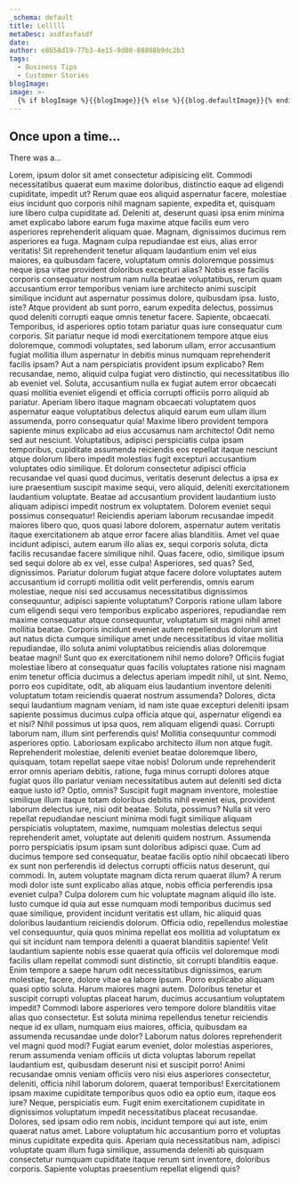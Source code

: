 ```yaml
---
_schema: default
title: Lelllll
metaDesc: asdfasfasdf
date:
author: e8b58d19-77b3-4e15-9d00-88808b9dc2b3
tags:
  - Business Tips
  - Customer Stories
blogImage: 
image: >-
  {% if blogImage %}{{blogImage}}{% else %}{{blog.defaultImage}}{% endif %}
---
```

## Once upon a time...

There was a...

Lorem, ipsum dolor sit amet consectetur adipisicing elit. Commodi necessitatibus quaerat eum maxime doloribus, distinctio eaque ad eligendi cupiditate, impedit ut? Rerum quae eos aliquid aspernatur facere, molestiae eius incidunt quo corporis nihil magnam sapiente, expedita et, quisquam iure libero culpa cupiditate ad. Deleniti at, deserunt quasi ipsa enim minima amet explicabo labore earum fuga maxime atque facilis eum vero asperiores reprehenderit aliquam quae. Magnam, dignissimos ducimus rem asperiores ea fuga. Magnam culpa repudiandae est eius, alias error veritatis! Sit reprehenderit tenetur aliquam laudantium enim vel eius maiores, ea quibusdam facere, voluptatum omnis doloremque possimus neque ipsa vitae provident doloribus excepturi alias? Nobis esse facilis corporis consequatur nostrum nam nulla beatae voluptatibus, rerum quam accusantium error temporibus veniam iure architecto animi suscipit similique incidunt aut aspernatur possimus dolore, quibusdam ipsa. Iusto, iste? Atque provident ab sunt porro, earum expedita delectus, possimus quod deleniti corrupti eaque omnis tenetur facere. Sapiente, obcaecati. Temporibus, id asperiores optio totam pariatur quas iure consequatur cum corporis. Sit pariatur neque id modi exercitationem tempore atque eius doloremque, commodi voluptates, sed laborum ullam, error accusantium fugiat mollitia illum aspernatur in debitis minus numquam reprehenderit facilis ipsam? Aut a nam perspiciatis provident ipsum explicabo? Rem recusandae, nemo, aliquid culpa fugiat vero distinctio, qui necessitatibus illo ab eveniet vel. Soluta, accusantium nulla ex fugiat autem error obcaecati quasi mollitia eveniet eligendi et officia corrupti officiis porro aliquid ab pariatur. Aperiam libero itaque magnam obcaecati voluptatem quos aspernatur eaque voluptatibus delectus aliquid earum eum ullam illum assumenda, porro consequatur quia! Maxime libero provident tempora sapiente minus explicabo ad eius accusamus nam architecto! Odit nemo sed aut nesciunt. Voluptatibus, adipisci perspiciatis culpa ipsam temporibus, cupiditate assumenda reiciendis eos repellat itaque nesciunt atque dolorum libero impedit molestias fugit excepturi accusantium voluptates odio similique. Et dolorum consectetur adipisci officia recusandae vel quasi quod ducimus, veritatis deserunt delectus a ipsa ex iure praesentium suscipit maxime sequi, vero aliquid, deleniti exercitationem laudantium voluptate. Beatae ad accusantium provident laudantium iusto aliquam adipisci impedit nostrum ex voluptatem. Dolorem eveniet sequi possimus consequatur! Reiciendis aperiam laborum recusandae impedit maiores libero quo, quos quasi labore dolorem, aspernatur autem veritatis itaque exercitationem ab atque error facere alias blanditiis. Amet vel quae incidunt adipisci, autem earum illo alias ex, sequi corporis soluta, dicta facilis recusandae facere similique nihil. Quas facere, odio, similique ipsum sed sequi dolore ab ex vel, esse culpa! Asperiores, sed quas? Sed, dignissimos. Pariatur dolorum fugiat atque facere dolore voluptates autem accusantium id corrupti mollitia odit velit perferendis, omnis earum molestiae, neque nisi sed accusamus necessitatibus dignissimos consequuntur, adipisci sapiente voluptatum? Corporis ratione ullam labore cum eligendi sequi vero temporibus explicabo asperiores, repudiandae rem maxime consequatur atque consequuntur, voluptatum sit magni nihil amet mollitia beatae. Corporis incidunt eveniet autem repellendus dolorum sint aut natus dicta cumque similique amet unde necessitatibus id vitae mollitia repudiandae, illo soluta animi voluptatibus reiciendis alias doloremque beatae magni! Sunt quo ex exercitationem nihil nemo dolore? Officiis fugiat molestiae libero at consequatur quas facilis voluptates ratione nisi magnam enim tenetur officia ducimus a delectus aperiam impedit nihil, ut sint. Nemo, porro eos cupiditate, odit, ab aliquam eius laudantium inventore deleniti voluptatum totam reiciendis quaerat nostrum assumenda? Dolores, dicta sequi laudantium magnam veniam, id nam iste quae excepturi deleniti ipsam sapiente possimus ducimus culpa officia atque qui, aspernatur eligendi ea et nisi? Nihil possimus ut ipsa quos, rem aliquam eligendi quasi. Corrupti laborum nam, illum sint perferendis quis! Mollitia consequuntur commodi asperiores optio. Laboriosam explicabo architecto illum non atque fugit. Reprehenderit molestiae, deleniti eveniet beatae doloremque libero, quisquam, totam repellat saepe vitae nobis! Dolorum unde reprehenderit error omnis aperiam debitis, ratione, fuga minus corrupti dolores atque fugiat quos illo pariatur veniam necessitatibus autem aut deleniti sed dicta eaque iusto id? Optio, omnis? Suscipit fugit magnam inventore, molestiae similique illum itaque totam doloribus debitis nihil eveniet eius, provident laborum delectus iure, nisi odit beatae. Soluta, possimus? Nulla sit vero repellat repudiandae nesciunt minima modi fugit similique aliquam perspiciatis voluptatem, maxime, numquam molestias delectus sequi reprehenderit amet, voluptate aut deleniti quidem nostrum. Assumenda porro perspiciatis ipsum ipsam sunt doloribus adipisci quae. Cum ad ducimus tempore sed consequatur, beatae facilis optio nihil obcaecati libero ex sunt non perferendis id delectus corrupti officiis natus deserunt, qui commodi. In, autem voluptate magnam dicta rerum quaerat illum? A rerum modi dolor iste sunt explicabo alias atque, nobis officia perferendis ipsa eveniet culpa? Culpa dolorem cum hic voluptate magnam aliquid illo iste. Iusto cumque id quia aut esse numquam modi temporibus ducimus sed quae similique, provident incidunt veritatis est ullam, hic aliquid quas doloribus laudantium reiciendis dolorum. Officia odio, repellendus molestiae vel consequuntur, quia quos minima repellat eos mollitia ad voluptatum ex qui sit incidunt nam tempora deleniti a quaerat blanditiis sapiente! Velit laudantium sapiente nobis esse quaerat quia officiis vel doloremque modi facilis ullam repellat commodi sunt distinctio, sit corrupti blanditiis eaque. Enim tempore a saepe harum odit necessitatibus dignissimos, earum molestiae, facere, dolore vitae ea labore ipsum. Porro explicabo aliquam quasi optio soluta. Harum maiores magni autem. Doloribus tenetur et suscipit corrupti voluptas placeat harum, ducimus accusantium voluptatem impedit? Commodi labore asperiores vero tempore dolore blanditiis vitae alias quo consectetur. Est soluta minima repellendus tenetur reiciendis neque id ex ullam, numquam eius maiores, officia, quibusdam ea assumenda recusandae unde dolor? Laborum natus dolores reprehenderit vel magni quod modi? Fugiat earum eveniet, dolor molestias asperiores, rerum assumenda veniam officiis ut dicta voluptas laborum repellat laudantium est, quibusdam deserunt nisi et suscipit porro! Animi recusandae omnis veniam officiis vero nisi eius asperiores consectetur, deleniti, officia nihil laborum dolorem, quaerat temporibus! Exercitationem ipsam maxime cupiditate temporibus quos odio ea optio eum, itaque eos iure? Neque, perspiciatis eum. Fugit enim exercitationem cupiditate in dignissimos voluptatum impedit necessitatibus placeat recusandae. Dolores, sed ipsam odio rem nobis, incidunt tempore qui aut iste, enim quaerat natus amet. Labore voluptatum hic accusantium porro et voluptas minus cupiditate expedita quis. Aperiam quia necessitatibus nam, adipisci voluptate quam illum fuga similique, assumenda deleniti ab quisquam consectetur numquam cupiditate itaque rerum sint inventore, doloribus corporis. Sapiente voluptas praesentium repellat eligendi quis?